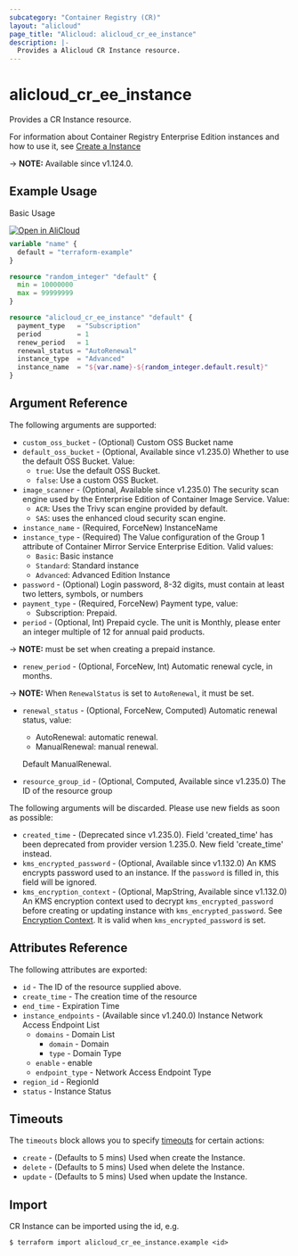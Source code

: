 ```yaml
---
subcategory: "Container Registry (CR)"
layout: "alicloud"
page_title: "Alicloud: alicloud_cr_ee_instance"
description: |-
  Provides a Alicloud CR Instance resource.
---
```


# alicloud_cr_ee_instance

Provides a CR Instance resource.

For information about Container Registry Enterprise Edition instances and how to use it, see [Create a Instance](https://www.alibabacloud.com/help/en/doc-detail/208144.htm)

-> **NOTE:** Available since v1.124.0.

## Example Usage

Basic Usage

<div style="display: block;margin-bottom: 40px;"><div class="oics-button" style="float: right;position: absolute;margin-bottom: 10px;">
  <a href="https://api.aliyun.com/terraform?resource=alicloud_cr_ee_instance&exampleId=25749ea8-d0d9-59b9-d587-cf2975510050df3b0d18&activeTab=example&spm=docs.r.cr_ee_instance.0.25749ea8d0&intl_lang=EN_US" target="_blank">
    <img alt="Open in AliCloud" src="https://img.alicdn.com/imgextra/i1/O1CN01hjjqXv1uYUlY56FyX_!!6000000006049-55-tps-254-36.svg" style="max-height: 44px; max-width: 100%;">
  </a>
</div></div>

```terraform
variable "name" {
  default = "terraform-example"
}

resource "random_integer" "default" {
  min = 10000000
  max = 99999999
}

resource "alicloud_cr_ee_instance" "default" {
  payment_type   = "Subscription"
  period         = 1
  renew_period   = 1
  renewal_status = "AutoRenewal"
  instance_type  = "Advanced"
  instance_name  = "${var.name}-${random_integer.default.result}"
}
```

## Argument Reference

The following arguments are supported:
* `custom_oss_bucket` - (Optional) Custom OSS Bucket name
* `default_oss_bucket` - (Optional, Available since v1.235.0) Whether to use the default OSS Bucket. Value:
  - `true`: Use the default OSS Bucket.
  - `false`: Use a custom OSS Bucket.
* `image_scanner` - (Optional, Available since v1.235.0) The security scan engine used by the Enterprise Edition of Container Image Service. Value:
  - `ACR`: Uses the Trivy scan engine provided by default.
  - `SAS`: uses the enhanced cloud security scan engine.
* `instance_name` - (Required, ForceNew) InstanceName
* `instance_type` - (Required) The Value configuration of the Group 1 attribute of Container Mirror Service Enterprise Edition. Valid values:
  - `Basic`: Basic instance
  - `Standard`: Standard instance
  - `Advanced`: Advanced Edition Instance
* `password` - (Optional) Login password, 8-32 digits, must contain at least two letters, symbols, or numbers
* `payment_type` - (Required, ForceNew) Payment type, value:
  - Subscription: Prepaid.
* `period` - (Optional, Int) Prepaid cycle. The unit is Monthly, please enter an integer multiple of 12 for annual paid products.

-> **NOTE:**  must be set when creating a prepaid instance.

* `renew_period` - (Optional, ForceNew, Int) Automatic renewal cycle, in months.

-> **NOTE:**  When `RenewalStatus` is set to `AutoRenewal`, it must be set.

* `renewal_status` - (Optional, ForceNew, Computed) Automatic renewal status, value:
  - AutoRenewal: automatic renewal.
  - ManualRenewal: manual renewal.

  Default ManualRenewal.
* `resource_group_id` - (Optional, Computed, Available since v1.235.0) The ID of the resource group

The following arguments will be discarded. Please use new fields as soon as possible:
* `created_time` - (Deprecated since v1.235.0). Field 'created_time' has been deprecated from provider version 1.235.0. New field 'create_time' instead.
* `kms_encrypted_password` - (Optional, Available since v1.132.0) An KMS encrypts password used to an instance. If the `password` is filled in, this field will be ignored.
* `kms_encryption_context` - (Optional, MapString, Available since v1.132.0) An KMS encryption context used to decrypt `kms_encrypted_password` before creating or updating instance with `kms_encrypted_password`. See [Encryption Context](https://www.alibabacloud.com/help/doc-detail/42975.htm). It is valid when `kms_encrypted_password` is set.

## Attributes Reference

The following attributes are exported:
* `id` - The ID of the resource supplied above.
* `create_time` - The creation time of the resource
* `end_time` - Expiration Time
* `instance_endpoints` - (Available since v1.240.0) Instance Network Access Endpoint List
  * `domains` - Domain List
    * `domain` - Domain
    * `type` - Domain Type
  * `enable` - enable
  * `endpoint_type` - Network Access Endpoint Type
* `region_id` - RegionId
* `status` - Instance Status

## Timeouts

The `timeouts` block allows you to specify [timeouts](https://developer.hashicorp.com/terraform/language/resources/syntax#operation-timeouts) for certain actions:
* `create` - (Defaults to 5 mins) Used when create the Instance.
* `delete` - (Defaults to 5 mins) Used when delete the Instance.
* `update` - (Defaults to 5 mins) Used when update the Instance.

## Import

CR Instance can be imported using the id, e.g.

```shell
$ terraform import alicloud_cr_ee_instance.example <id>
```